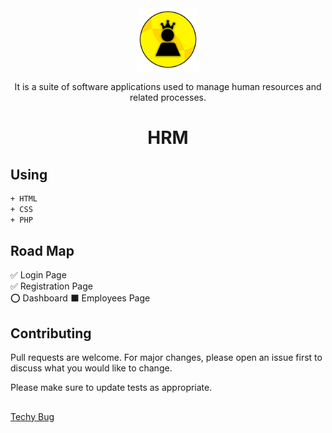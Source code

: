<div align="center">
<img src="img/logo.png" height="100" width="100"/><br>
<p>It is a suite of software applications used to manage human resources and related processes.
</p>
</div>


<div align="center">
<h1>HRM</h1>
</div>

## Using

```bash
+ HTML
+ CSS
+ PHP
```

## Road Map 

✅ Login Page\
✅ Registration Page\
⭕ Dashboard 
⬛ Employees Page



## Contributing
Pull requests are welcome. For major changes, please open an issue first to discuss what you would like to change.

Please make sure to update tests as appropriate.

## 
[Techy Bug](https://techybug.com/)
